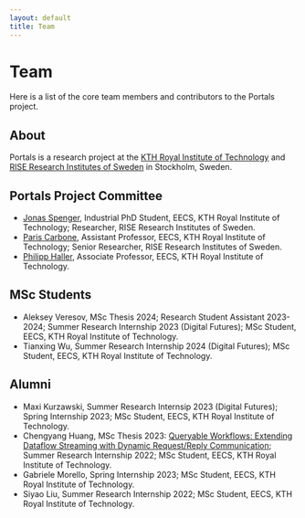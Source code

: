 ```yaml
---
layout: default
title: Team
---
```


# Team
Here is a list of the core team members and contributors to the Portals project.

## About
Portals is a research project at the [KTH Royal Institute of Technology](https://www.kth.se/en) and [RISE Research Institutes of Sweden](https://www.ri.se/en) in Stockholm, Sweden.

## Portals Project Committee
* [Jonas Spenger](https://www.kth.se/profile/jspenger), Industrial PhD Student, EECS, KTH Royal Institute of Technology; Researcher, RISE Research Institutes of Sweden.
* [Paris Carbone](https://www.kth.se/profile/parisc), Assistant Professor, EECS, KTH Royal Institute of Technology; Senior Researcher, RISE Research Institutes of Sweden.
* [Philipp Haller](https://www.kth.se/profile/phaller),
  Associate Professor, EECS, KTH Royal Institute of Technology.

## MSc Students
* Aleksey Veresov, MSc Thesis 2024; Research Student Assistant 2023-2024; Summer Research Internship 2023 (Digital Futures); MSc Student, EECS, KTH Royal Institute of Technology.
* Tianxing Wu, Summer Research Internship 2024 (Digital Futures); MSc Student, EECS, KTH Royal Institute of Technology.

## Alumni
* Maxi Kurzawski, Summer Research Internsip 2023 (Digital Futures); Spring Internship 2023; MSc Student, EECS, KTH Royal Institute of Technology.
* Chengyang Huang, MSc Thesis 2023: [Queryable Workflows: Extending Dataflow Streaming with Dynamic Request/Reply Communication](https://urn.kb.se/resolve?urn=urn:nbn:se:kth:diva-329594); Summer Research Internship 2022; MSc Student, EECS, KTH Royal Institute of Technology.
* Gabriele Morello, Spring Internship 2023; MSc Student, EECS, KTH Royal Institute of Technology.
* Siyao Liu, Summer Research Internship 2022; MSc Student, EECS, KTH Royal Institute of Technology.
